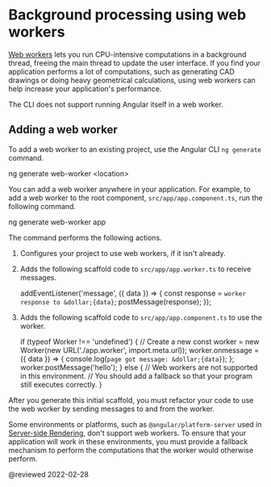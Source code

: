 # Background processing using web workers

[Web workers](https://developer.mozilla.org/docs/Web/API/Web_Workers_API) lets you run CPU-intensive computations in a background thread, freeing the main thread to update the user interface.
If you find your application performs a lot of computations, such as generating CAD drawings or doing heavy geometrical calculations, using web workers can help increase your application's performance.

<div class="alert is-helpful">

The CLI does not support running Angular itself in a web worker.

</div>

## Adding a web worker

To add a web worker to an existing project, use the Angular CLI `ng generate` command.

<code-example format="shell" language="shell">

ng generate web-worker &lt;location&gt;

</code-example>

You can add a web worker anywhere in your application.
For example, to add a web worker to the root component, `src/app/app.component.ts`, run the following command.

<code-example format="shell" language="shell">

ng generate web-worker app

</code-example>

The command performs the following actions.

1.  Configures your project to use web workers, if it isn't already.
1.  Adds the following scaffold code to `src/app/app.worker.ts` to  receive messages.

    <code-example language="typescript" header="src/app/app.worker.ts">

    addEventListener('message', ({ data }) =&gt; {
      const response = `worker response to &dollar;{data}`;
      postMessage(response);
    });

    </code-example>

1.  Adds the following scaffold code to `src/app/app.component.ts` to use the worker.

    <code-example language="typescript" header="src/app/app.component.ts">

    if (typeof Worker !== 'undefined') {
      // Create a new
      const worker = new Worker(new URL('./app.worker', import.meta.url));
      worker.onmessage = ({ data }) =&gt; {
        console.log(`page got message: &dollar;{data}`);
      };
      worker.postMessage('hello');
    } else {
      // Web workers are not supported in this environment.
      // You should add a fallback so that your program still executes correctly.
    }

    </code-example>

After you generate this initial scaffold, you must refactor your code to use the web worker by sending messages to and from the worker.

<div class="alert is-important">

Some environments or platforms, such as `@angular/platform-server` used in [Server-side Rendering](guide/universal), don't support web workers.
To ensure that your application will work in these environments, you must provide a fallback mechanism to perform the computations that the worker would otherwise perform.

</div>

<!-- links -->

<!-- external links -->

<!-- end links -->

@reviewed 2022-02-28
